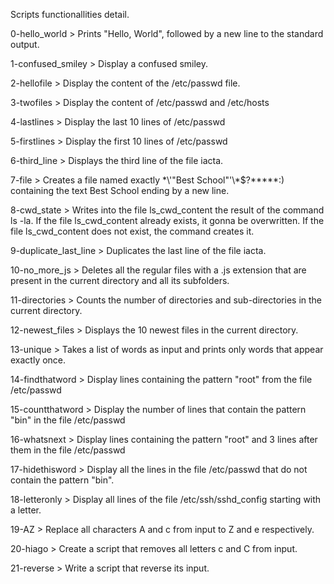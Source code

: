 Scripts functionallities detail.



0-hello_world > Prints "Hello, World", followed by a new line to the standard output.

1-confused_smiley > Display a confused smiley.

2-hellofile > Display the content of the /etc/passwd file.

3-twofiles > Display the content of /etc/passwd and /etc/hosts

4-lastlines > Display the last 10 lines of /etc/passwd

5-firstlines > Display the first 10 lines of /etc/passwd

6-third_line > Displays the third line of the file iacta.

7-file > Creates a file named exactly \*\\'"Best School"\'\\*$\?\*\*\*\*\*:) containing the text Best School ending by a new line.

8-cwd_state > Writes into the file ls_cwd_content the result of the command ls -la. If the file ls_cwd_content already exists, it gonna be overwritten. If the file ls_cwd_content does not exist, the command creates it.

9-duplicate_last_line > Duplicates the last line of the file iacta.

10-no_more_js > Deletes all the regular files with a .js extension that are present in the current directory and all its subfolders.

11-directories > Counts the number of directories and sub-directories in the current directory.

12-newest_files > Displays the 10 newest files in the current directory.

13-unique > Takes a list of words as input and prints only words that appear exactly once.

14-findthatword > Display lines containing the pattern "root" from the file /etc/passwd

15-countthatword > Display the number of lines that contain the pattern "bin" in the file /etc/passwd

16-whatsnext > Display lines containing the pattern "root" and 3 lines after them in the file /etc/passwd

17-hidethisword > Display all the lines in the file /etc/passwd that do not contain the pattern "bin".

18-letteronly > Display all lines of the file /etc/ssh/sshd_config starting with a letter.

19-AZ > Replace all characters A and c from input to Z and e respectively.

20-hiago > Create a script that removes all letters c and C from input.

21-reverse > Write a script that reverse its input.

